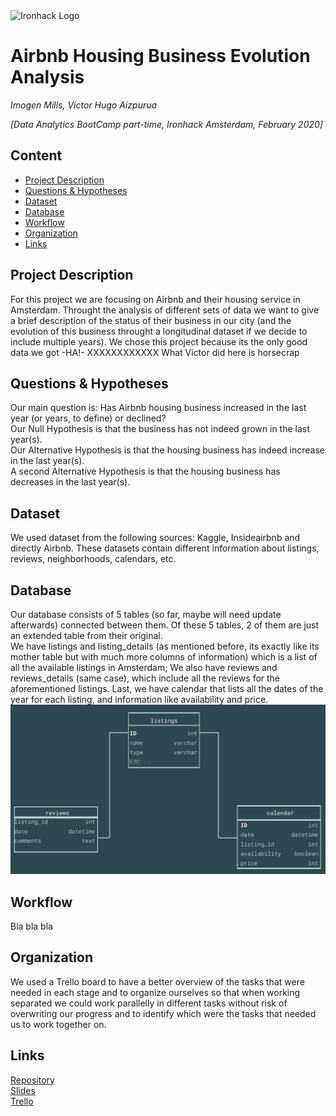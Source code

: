 <img src="https://bit.ly/2VnXWr2" alt="Ironhack Logo" width="100"/>

# Airbnb Housing Business Evolution Analysis
*Imogen Mills, Victor Hugo Aizpurua*

*[Data Analytics BootCamp part-time, Ironhack Amsterdam, February 2020]*

## Content
- [Project Description](#project-description)
- [Questions & Hypotheses](#questions-hypotheses)
- [Dataset](#dataset)
- [Database](#database)
- [Workflow](#workflow)
- [Organization](#organization)
- [Links](#links)


## Project Description
For this project we are focusing on Airbnb and their housing service in Amsterdam. Throught the analysis of different sets of data we want to give a brief description of the status of their business in our city (and the evolution of this business throught a longitudinal dataset if we decide to include multiple years). We chose this project because its the only good data we got -HA!- XXXXXXXXXXXX What Victor did here is horsecrap

## Questions & Hypotheses
<!-- What are the questions you would like to answer with your analysis? What did you feel were the answers to those questions before answering them with data? -->
Our main question is: Has Airbnb housing business increased in the last year (or years, to define) or declined?  
Our Null Hypothesis is that the business has not indeed grown in the last year(s).  
Our Alternative Hypothesis is that the housing business has indeed increase in the last year(s).  
A second Alternative Hypothesis is that the housing business has decreases in the last year(s).

<!-- We cannot talk much about the quality of the service since the reviews dont have any points, its just the text :( -->
## Dataset
We used dataset from the following sources: Kaggle, Insideairbnb and directly Airbnb.
These datasets contain different information about listings, reviews, neighborhoods, calendars, etc.

## Database
Our database consists of 5 tables (so far, maybe will need update afterwards) connected between them. Of these 5 tables, 2 of them are just an extended table from their original.  
We have listings and listing_details (as mentioned before, its exactly like its mother table but with much more columns of information) which is a list of all the available listings in Amsterdam; We also have reviews and reviews_details (same case), which include all the reviews for the aforementioned listings. Last, we have calendar that lists all the dates of the year for each listing, and information like availability and price.
![Database diagram](images/db_diagram.png)

## Workflow
<!-- Outline the workflow you used in your project. What are the steps you went through? -->
Bla bla bla

## Organization
We used a Trello board to have a better overview of the tasks that were needed in each stage and to organize ourselves so that when working separated we could work parallelly in different tasks without risk of overwriting our progress and to identify which were the tasks that needed us to work together on.

## Links
[Repository](https://github.com/vaiz-foleon/Project_2_Amsterdam_dataptams2020)  
[Slides](https://slides.com/)  
[Trello](https://trello.com/b/p2i8mqWY/ironhack-project-airbnb)  
